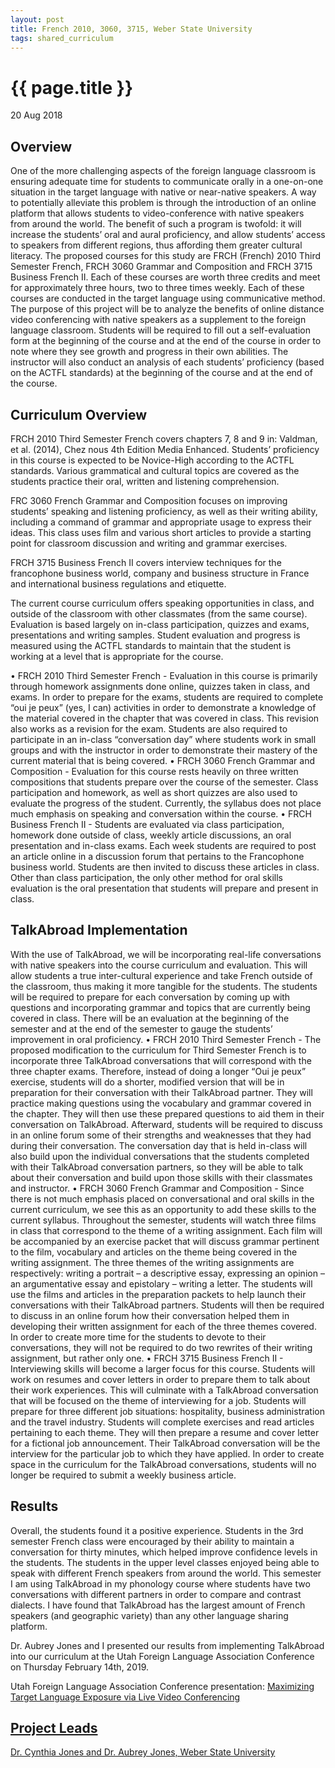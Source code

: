 ```yaml
---
layout: post
title: French 2010, 3060, 3715, Weber State University
tags: shared_curriculum
---
```


# {{ page.title }}

 20 Aug 2018

## Overview
One of the more challenging aspects of the foreign language classroom is ensuring adequate time for students to communicate orally in a one-on-one situation in the target language with native or near-native speakers. A way to potentially alleviate this problem is through the introduction of an online platform that allows students to video-conference with native speakers from around the world. The benefit of such a program is twofold: it will increase the students’ oral and aural proficiency, and allow students’ access to speakers from different regions, thus affording them greater cultural literacy. The proposed courses for this study are FRCH (French) 2010 Third Semester French, FRCH 3060 Grammar and Composition and FRCH 3715 Business French II. Each of these courses are worth three credits and meet for approximately three hours, two to three times weekly. Each of these courses are conducted in the target language using communicative method. The purpose of this project will be to analyze the benefits of online distance video conferencing with native speakers as a supplement to the foreign language classroom. Students will be required to fill out a self-evaluation form at the beginning of the course and at the end of the course in order to note where they see growth and progress in their own abilities. The instructor will also conduct an analysis of each students’ proficiency (based on the ACTFL standards) at the beginning of the course and at the end of the course.

## Curriculum Overview
FRCH 2010 Third Semester French covers chapters 7, 8 and 9 in: Valdman, et al. (2014), Chez nous 4th Edition Media Enhanced. Students’ proficiency in this course is expected to be Novice-High according to the ACTFL standards. Various grammatical and cultural topics are covered as the students practice their oral, written and listening comprehension.

FRC 3060 French Grammar and Composition focuses on improving students’ speaking and listening proficiency, as well as their writing ability, including a command of grammar and appropriate usage to express their ideas. This class uses film and various short articles to provide a starting point for classroom discussion and writing and grammar exercises.

FRCH 3715 Business French II covers interview techniques for the francophone business world, company and business structure in France and international business regulations and etiquette. 

The current course curriculum offers speaking opportunities in class, and outside of the classroom with other classmates (from the same course). Evaluation is based largely on in-class participation, quizzes and exams, presentations and writing samples. Student evaluation and progress is measured using the ACTFL standards to maintain that the student is working at a level that is appropriate for the course. 

• FRCH 2010 Third Semester French - Evaluation in this course is primarily through homework assignments done online, quizzes taken in class, and exams. In order to prepare for the exams, students are required to complete “oui je peux” (yes, I can) activities in order to demonstrate a knowledge of the material covered in the chapter that was covered in class. This revision also works as a revision for the exam. Students are also required to participate in an in-class “conversation day” where students work in small groups and with the instructor in order to demonstrate their mastery of the current material that is being covered.
• FRCH 3060 French Grammar and Composition - Evaluation for this course rests heavily on three written compositions that students prepare over the course of the semester. Class participation and homework, as well as short quizzes are also used to evaluate the progress of the student. Currently, the syllabus does not place much emphasis on speaking and conversation within the course.
• FRCH Business French II - Students are evaluated via class participation, homework done outside of class, weekly article discussions, an oral presentation and in-class exams. Each week students are required to post an article online in a discussion forum that pertains to the Francophone business world. Students are then invited to discuss these articles in class. Other than class participation, the only other method for oral skills evaluation is the oral presentation that students will prepare and present in class.

## TalkAbroad Implementation
With the use of TalkAbroad, we will be incorporating real-life conversations with native speakers into the course curriculum and evaluation. This will allow students a true inter-cultural experience and take French outside of the classroom, thus making it more tangible for the students. The students will be required to prepare for each conversation by coming up with questions and incorporating grammar and topics that are currently being covered in class. There will be an evaluation at the beginning of the semester and at the end of the semester to gauge the students’ improvement in oral proficiency. 
• FRCH 2010 Third Semester French - The proposed modification to the curriculum for Third Semester French is to incorporate three TalkAbroad conversations that will correspond with the three chapter exams. Therefore, instead of doing a longer “Oui je peux” exercise, students will do a shorter, modified version that will be in preparation for their conversation with their TalkAbroad partner. They will practice making questions using the vocabulary and grammar covered in the chapter. They will then use these prepared questions to aid them in their conversation on TalkAbroad. Afterward, students will be required to discuss in an online forum some of their strengths and weaknesses that they had during their conversation. The conversation day that is held in-class will also build upon the individual conversations that the students completed with their TalkAbroad conversation partners, so they will be able to talk about their conversation and build upon those skills with their classmates and instructor.
• FRCH 3060 French Grammar and Composition - Since there is not much emphasis placed on conversational and oral skills in the current curriculum, we see this as an opportunity to add these skills to the current syllabus. Throughout the semester, students will watch three films in class that correspond to the theme of a writing assignment. Each film will be accompanied by an exercise packet that will discuss grammar pertinent to the film, vocabulary and articles on the theme being covered in the writing assignment. The three themes of the writing assignments are respectively: writing a portrait – a descriptive essay, expressing an opinion – an argumentative essay and epistolary – writing a letter. The students will use the films and articles in the preparation packets to help launch their conversations with their TalkAbroad partners. Students will then be required to discuss in an online forum how their conversation helped them in developing their written assignment for each of the three themes covered. In order to create more time for the students to devote to their conversations, they will not be required to do two rewrites of their writing assignment, but rather only one.
• FRCH 3715 Business French II - Interviewing skills will become a larger focus for this course. Students will work on resumes and cover letters in order to prepare them to talk about their work experiences. This will culminate with a TalkAbroad conversation that will be focused on the theme of interviewing for a job. Students will prepare for three different job situations: hospitality, business administration and the travel industry. Students will complete exercises and read articles pertaining to each theme. They will then prepare a resume and cover letter for a fictional job announcement. Their TalkAbroad conversation will be the interview for the particular job to which they have applied. In order to create space in the curriculum for the TalkAbroad conversations, students will no longer be required to submit a weekly business article. 

## Results
Overall, the students found it a positive experience. Students in the 3rd semester French class were encouraged by their ability to maintain a conversation for thirty minutes, which helped improve confidence levels in the students. The students in the upper level classes enjoyed being able to speak with different French speakers from around the world. This semester I am using TalkAbroad in my phonology course where students have two conversations with different partners in order to compare and contrast dialects. I have found that TalkAbroad has the largest amount of French speakers (and geographic variety) than any other language sharing platform. 

Dr. Aubrey Jones and I presented our results from implementing TalkAbroad into our curriculum at the Utah Foreign Language Association Conference on Thursday February 14th, 2019.

Utah Foreign Language Association Conference presentation: <a href="https://s3.amazonaws.com/talk_videos/Joneses+UFLA+Talk+Abroad.pptx">Maximizing Target Language Exposure via Live Video Conferencing

## Project Leads
Dr. Cynthia Jones and Dr. Aubrey Jones, Weber State University